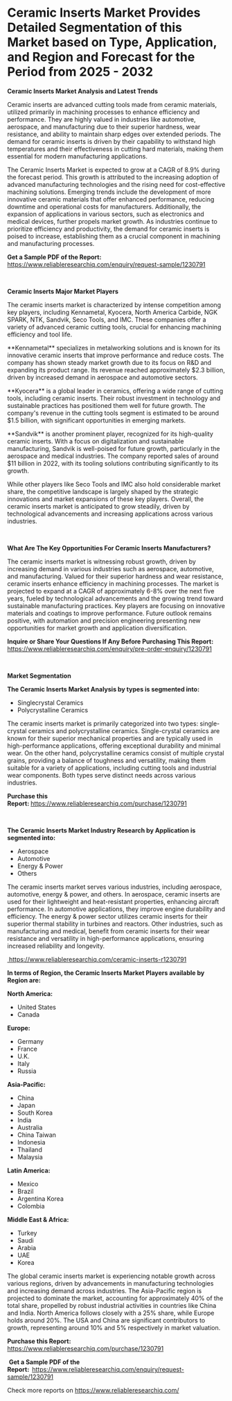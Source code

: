 <p><h1>Ceramic Inserts Market Provides Detailed Segmentation of this Market based on Type, Application, and Region and Forecast for the Period from 2025 - 2032</h1></p><p><strong>Ceramic Inserts Market Analysis and Latest Trends</strong></p>
<p><p>Ceramic inserts are advanced cutting tools made from ceramic materials, utilized primarily in machining processes to enhance efficiency and performance. They are highly valued in industries like automotive, aerospace, and manufacturing due to their superior hardness, wear resistance, and ability to maintain sharp edges over extended periods. The demand for ceramic inserts is driven by their capability to withstand high temperatures and their effectiveness in cutting hard materials, making them essential for modern manufacturing applications.</p><p>The Ceramic Inserts Market is expected to grow at a CAGR of 8.9% during the forecast period. This growth is attributed to the increasing adoption of advanced manufacturing technologies and the rising need for cost-effective machining solutions. Emerging trends include the development of more innovative ceramic materials that offer enhanced performance, reducing downtime and operational costs for manufacturers. Additionally, the expansion of applications in various sectors, such as electronics and medical devices, further propels market growth. As industries continue to prioritize efficiency and productivity, the demand for ceramic inserts is poised to increase, establishing them as a crucial component in machining and manufacturing processes.</p></p>
<p><strong>Get a Sample PDF of the Report:&nbsp;</strong> <a href="https://www.reliableresearchiq.com/enquiry/request-sample/1230791?utm_campaign=2273&utm_medium=2&utm_source=Github&utm_content=ia&utm_term=18022025&utm_id=ceramic-inserts">https://www.reliableresearchiq.com/enquiry/request-sample/1230791</a></p>
<p>&nbsp;</p>
<p><strong>Ceramic Inserts Major Market Players</strong></p>
<p><p>The ceramic inserts market is characterized by intense competition among key players, including Kennametal, Kyocera, North America Carbide, NGK SPARK, NTK, Sandvik, Seco Tools, and IMC. These companies offer a variety of advanced ceramic cutting tools, crucial for enhancing machining efficiency and tool life.</p><p>**Kennametal** specializes in metalworking solutions and is known for its innovative ceramic inserts that improve performance and reduce costs. The company has shown steady market growth due to its focus on R&D and expanding its product range. Its revenue reached approximately $2.3 billion, driven by increased demand in aerospace and automotive sectors.</p><p>**Kyocera** is a global leader in ceramics, offering a wide range of cutting tools, including ceramic inserts. Their robust investment in technology and sustainable practices has positioned them well for future growth. The company's revenue in the cutting tools segment is estimated to be around $1.5 billion, with significant opportunities in emerging markets.</p><p>**Sandvik** is another prominent player, recognized for its high-quality ceramic inserts. With a focus on digitalization and sustainable manufacturing, Sandvik is well-poised for future growth, particularly in the aerospace and medical industries. The company reported sales of around $11 billion in 2022, with its tooling solutions contributing significantly to its growth.</p><p>While other players like Seco Tools and IMC also hold considerable market share, the competitive landscape is largely shaped by the strategic innovations and market expansions of these key players. Overall, the ceramic inserts market is anticipated to grow steadily, driven by technological advancements and increasing applications across various industries.</p></p>
<p>&nbsp;</p>
<p><strong>What Are The Key Opportunities For Ceramic Inserts Manufacturers?</strong></p>
<p><p>The ceramic inserts market is witnessing robust growth, driven by increasing demand in various industries such as aerospace, automotive, and manufacturing. Valued for their superior hardness and wear resistance, ceramic inserts enhance efficiency in machining processes. The market is projected to expand at a CAGR of approximately 6-8% over the next five years, fueled by technological advancements and the growing trend toward sustainable manufacturing practices. Key players are focusing on innovative materials and coatings to improve performance. Future outlook remains positive, with automation and precision engineering presenting new opportunities for market growth and application diversification.</p></p>
<p><strong>Inquire or Share Your Questions If Any Before Purchasing This Report:</strong> <a href="https://www.reliableresearchiq.com/enquiry/pre-order-enquiry/1230791?utm_campaign=2273&utm_medium=2&utm_source=Github&utm_content=ia&utm_term=18022025&utm_id=ceramic-inserts">https://www.reliableresearchiq.com/enquiry/pre-order-enquiry/1230791</a></p>
<p>&nbsp;</p>
<p><strong>Market Segmentation</strong></p>
<p><strong>The Ceramic Inserts Market Analysis by types is segmented into:</strong></p>
<p><ul><li>Singlecrystal Ceramics</li><li>Polycrystalline Ceramics</li></ul></p>
<p><p>The ceramic inserts market is primarily categorized into two types: single-crystal ceramics and polycrystalline ceramics. Single-crystal ceramics are known for their superior mechanical properties and are typically used in high-performance applications, offering exceptional durability and minimal wear. On the other hand, polycrystalline ceramics consist of multiple crystal grains, providing a balance of toughness and versatility, making them suitable for a variety of applications, including cutting tools and industrial wear components. Both types serve distinct needs across various industries.</p></p>
<p><strong>Purchase this Report:&nbsp;</strong><a href="https://www.reliableresearchiq.com/purchase/1230791?utm_campaign=2273&utm_medium=2&utm_source=Github&utm_content=ia&utm_term=18022025&utm_id=ceramic-inserts">https://www.reliableresearchiq.com/purchase/1230791</a></p>
<p>&nbsp;</p>
<p><strong>The Ceramic Inserts Market Industry Research by Application is segmented into:</strong></p>
<p><ul><li>Aerospace</li><li>Automotive</li><li>Energy & Power</li><li>Others</li></ul></p>
<p><p>The ceramic inserts market serves various industries, including aerospace, automotive, energy & power, and others. In aerospace, ceramic inserts are used for their lightweight and heat-resistant properties, enhancing aircraft performance. In automotive applications, they improve engine durability and efficiency. The energy & power sector utilizes ceramic inserts for their superior thermal stability in turbines and reactors. Other industries, such as manufacturing and medical, benefit from ceramic inserts for their wear resistance and versatility in high-performance applications, ensuring increased reliability and longevity.</p></p>
<p><a href="https://www.reliableresearchiq.com/ceramic-inserts-r1230791?utm_campaign=2273&utm_medium=2&utm_source=Github&utm_content=ia&utm_term=18022025&utm_id=ceramic-inserts">&nbsp;https://www.reliableresearchiq.com/ceramic-inserts-r1230791</a></p>
<p><strong>In terms of Region, the Ceramic Inserts Market Players available by Region are:</strong></p>
<p>
    <p> <strong> North America: </strong>
        <ul>
            <li>United States</li>
            <li>Canada</li>
        </ul>
        </p> 
    <p> <strong> Europe: </strong>
        <ul>
            <li>Germany</li>
            <li>France</li>
            <li>U.K.</li>
            <li>Italy</li>
            <li>Russia</li>
        </ul>
        </p> 
    <p> <strong> Asia-Pacific: </strong>
        <ul>
            <li>China</li>
            <li>Japan</li>
            <li>South Korea</li>
            <li>India</li>
            <li>Australia</li>
            <li>China Taiwan</li>
            <li>Indonesia</li>
            <li>Thailand</li>
            <li>Malaysia</li>
        </ul>
        </p> 
    <p> <strong> Latin America: </strong>
        <ul>
            <li>Mexico</li>
            <li>Brazil</li>
            <li>Argentina Korea</li>
            <li>Colombia</li>
        </ul>
        </p> 
    <p> <strong> Middle East & Africa: </strong>
        <ul>
            <li>Turkey</li>
            <li>Saudi</li>
            <li>Arabia</li>
            <li>UAE</li>
            <li>Korea</li>
        </ul>
    </p>
    </p>
<p><p>The global ceramic inserts market is experiencing notable growth across various regions, driven by advancements in manufacturing technologies and increasing demand across industries. The Asia-Pacific region is projected to dominate the market, accounting for approximately 40% of the total share, propelled by robust industrial activities in countries like China and India. North America follows closely with a 25% share, while Europe holds around 20%. The USA and China are significant contributors to growth, representing around 10% and 5% respectively in market valuation.</p></p>
<p><strong>Purchase this Report: </strong><a href="https://www.reliableresearchiq.com/purchase/1230791?utm_campaign=2273&utm_medium=2&utm_source=Github&utm_content=ia&utm_term=18022025&utm_id=ceramic-inserts">https://www.reliableresearchiq.com/purchase/1230791</a></p>
<p>&nbsp;<strong>Get a Sample PDF of the Report:&nbsp;&nbsp;</strong><a href="https://www.reliableresearchiq.com/enquiry/request-sample/1230791?utm_campaign=2273&utm_medium=2&utm_source=Github&utm_content=ia&utm_term=18022025&utm_id=ceramic-inserts">https://www.reliableresearchiq.com/enquiry/request-sample/1230791</a></p>
<p><strong></strong></p>
<p>Check more reports on <a href="https://www.reliableresearchiq.com/?utm_campaign=2273&utm_medium=2&utm_source=Github&utm_content=ia&utm_term=18022025&utm_id=ceramic-inserts">https://www.reliableresearchiq.com/</a></p>